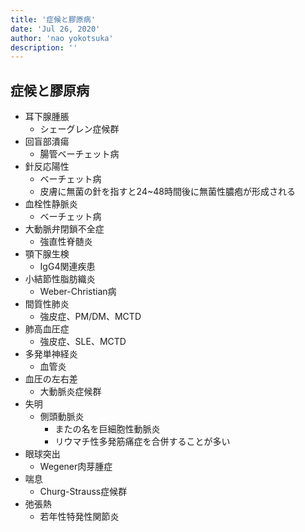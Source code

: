 ```yaml
---
title: '症候と膠原病'
date: 'Jul 26, 2020'
author: 'nao yokotsuka'
description: ''
---
```


## 症候と膠原病
- 耳下腺腫脹
  - シェーグレン症候群
- 回盲部潰瘍
  - 腸管ベーチェット病
- 針反応陽性
  - ベーチェット病
  - 皮膚に無菌の針を指すと24~48時間後に無菌性膿疱が形成される
- 血栓性静脈炎
  - ベーチェット病
- 大動脈弁閉鎖不全症
  - 強直性脊髄炎
- 顎下腺生検
  - IgG4関連疾患
- 小結節性脂肪織炎
  - Weber-Christian病
- 間質性肺炎
  - 強皮症、PM/DM、MCTD
- 肺高血圧症
  - 強皮症、SLE、MCTD
- 多発単神経炎
  - 血管炎
- 血圧の左右差
  - 大動脈炎症候群
- 失明
  - 側頭動脈炎
    - またの名を巨細胞性動脈炎
    - リウマチ性多発筋痛症を合併することが多い
- 眼球突出
  - Wegener肉芽腫症
- 喘息
  - Churg-Strauss症候群
- 弛張熱
  - 若年性特発性関節炎
